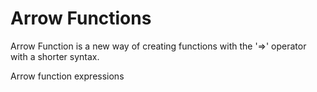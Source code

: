 # Arrow Functions

Arrow Function is a new way of creating functions with the '=>' operator with a shorter syntax.

<BadgeLink colorScheme="yellow" badgeText="Read" href="https://developer.mozilla.org/en-US/docs/Web/JavaScript/Reference/Functions/Arrow_functions">Arrow function expressions</BadgeLink>
